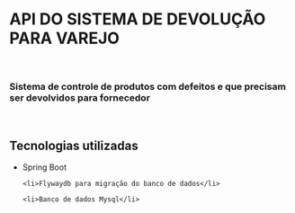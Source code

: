 <h1>API DO SISTEMA DE DEVOLUÇÃO PARA VAREJO</h1>
</br>
<h3>Sistema de controle de produtos com defeitos e que precisam ser devolvidos para fornecedor</h3>
</br>
<h2> Tecnologias utilizadas</h2>

<ul>
	<li>Spring Boot</li>
	
	<li>Flywaydb para migração do banco de dados</li>
	
	<li>Banco de dados Mysql</li>
	
</ul>